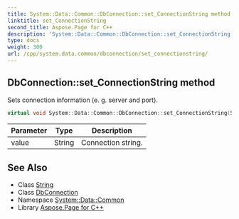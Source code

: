 ```yaml
---
title: System::Data::Common::DbConnection::set_ConnectionString method
linktitle: set_ConnectionString
second_title: Aspose.Page for C++
description: 'System::Data::Common::DbConnection::set_ConnectionString method. Sets connection information (e. g. server and port) in C++.'
type: docs
weight: 300
url: /cpp/system.data.common/dbconnection/set_connectionstring/
---
```

## DbConnection::set_ConnectionString method


Sets connection information (e. g. server and port).

```cpp
virtual void System::Data::Common::DbConnection::set_ConnectionString(String value) const =0
```


| Parameter | Type | Description |
| --- | --- | --- |
| value | String | Connection string. |

## See Also

* Class [String](../../../system/string/)
* Class [DbConnection](../)
* Namespace [System::Data::Common](../../)
* Library [Aspose.Page for C++](../../../)
